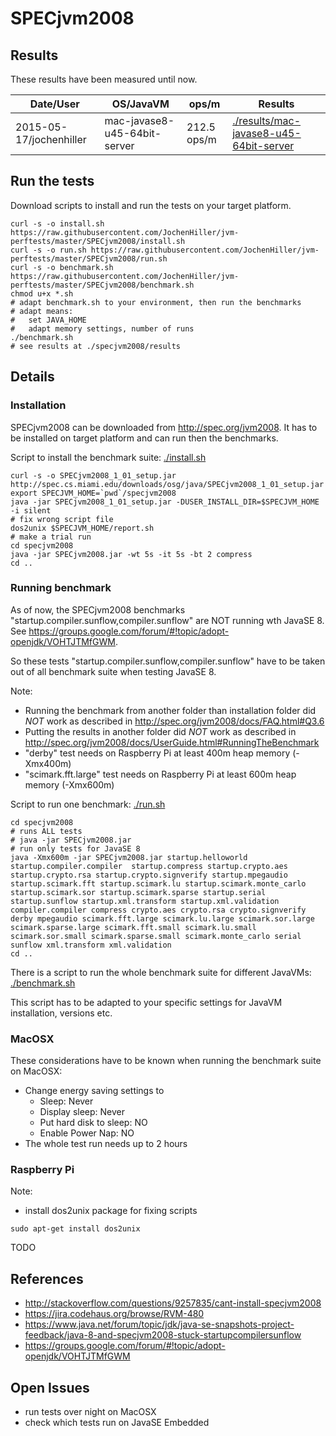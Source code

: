 # SPECjvm2008

## Results

These results have been measured until now.

| Date/User | OS/JavaVM | ops/m | Results |
| --------- | --------- | ----- | ------- |
| 2015-05-17/jochenhiller | mac-javase8-u45-64bit-server | 212.5 ops/m | [./results/mac-javase8-u45-64bit-server](./results/mac-javase8-u45-64bit-server) |

## Run the tests

Download scripts to install and run the tests on your target platform.

```
curl -s -o install.sh https://raw.githubusercontent.com/JochenHiller/jvm-perftests/master/SPECjvm2008/install.sh
curl -s -o run.sh https://raw.githubusercontent.com/JochenHiller/jvm-perftests/master/SPECjvm2008/run.sh
curl -s -o benchmark.sh https://raw.githubusercontent.com/JochenHiller/jvm-perftests/master/SPECjvm2008/benchmark.sh
chmod u+x *.sh
# adapt benchmark.sh to your environment, then run the benchmarks
# adapt means:
#   set JAVA_HOME
#   adapt memory settings, number of runs
./benchmark.sh
# see results at ./specjvm2008/results
```

## Details 

### Installation

SPECjvm2008 can be downloaded from http://spec.org/jvm2008. It has to be installed on target platform and can run then the benchmarks.

Script to install the benchmark suite: [./install.sh](./install.sh)
```
curl -s -o SPECjvm2008_1_01_setup.jar http://spec.cs.miami.edu/downloads/osg/java/SPECjvm2008_1_01_setup.jar
export SPECJVM_HOME=`pwd`/specjvm2008
java -jar SPECjvm2008_1_01_setup.jar -DUSER_INSTALL_DIR=$SPECJVM_HOME -i silent
# fix wrong script file
dos2unix $SPECJVM_HOME/report.sh
# make a trial run
cd specjvm2008
java -jar SPECjvm2008.jar -wt 5s -it 5s -bt 2 compress
cd ..
```

### Running benchmark

As of now, the SPECjvm2008 benchmarks "startup.compiler.sunflow,compiler.sunflow" are NOT running wth JavaSE 8. See https://groups.google.com/forum/#!topic/adopt-openjdk/VOHTJTMfGWM.

So these tests "startup.compiler.sunflow,compiler.sunflow" have to be taken out of all benchmark suite when testing JavaSE 8.

Note:
* Running the benchmark from another folder than installation folder did *NOT* work as described in http://spec.org/jvm2008/docs/FAQ.html#Q3.6
* Putting the results in another folder did *NOT* work as described in http://spec.org/jvm2008/docs/UserGuide.html#RunningTheBenchmark
* "derby" test needs on Raspberry Pi at least 400m heap memory (-Xmx400m)
* "scimark.fft.large" test needs on Raspberry Pi at least 600m heap memory (-Xmx600m)

Script to run one benchmark: [./run.sh](./run.sh)
```
cd specjvm2008
# runs ALL tests
# java -jar SPECjvm2008.jar
# run only tests for JavaSE 8
java -Xmx600m -jar SPECjvm2008.jar startup.helloworld startup.compiler.compiler  startup.compress startup.crypto.aes startup.crypto.rsa startup.crypto.signverify startup.mpegaudio startup.scimark.fft startup.scimark.lu startup.scimark.monte_carlo startup.scimark.sor startup.scimark.sparse startup.serial startup.sunflow startup.xml.transform startup.xml.validation compiler.compiler compress crypto.aes crypto.rsa crypto.signverify derby mpegaudio scimark.fft.large scimark.lu.large scimark.sor.large scimark.sparse.large scimark.fft.small scimark.lu.small scimark.sor.small scimark.sparse.small scimark.monte_carlo serial sunflow xml.transform xml.validation
cd ..
```

There is a script to run the whole benchmark suite for different JavaVMs: [./benchmark.sh](./benchmark.sh)

This script has to be adapted to your specific settings for JavaVM installation, versions etc.

### MacOSX

These considerations have to be known when running the benchmark suite on MacOSX:
* Change energy saving settings to
  * Sleep: Never
  * Display sleep: Never
  * Put hard disk to sleep: NO
  * Enable Power Nap: NO
* The whole test run needs up to 2 hours

### Raspberry Pi

Note:
* install dos2unix package for fixing scripts

```
sudo apt-get install dos2unix
```

TODO

## References

* http://stackoverflow.com/questions/9257835/cant-install-specjvm2008
* https://jira.codehaus.org/browse/RVM-480
* https://www.java.net/forum/topic/jdk/java-se-snapshots-project-feedback/java-8-and-specjvm2008-stuck-startupcompilersunflow
* https://groups.google.com/forum/#!topic/adopt-openjdk/VOHTJTMfGWM

## Open Issues

* run tests over night on MacOSX
* check which tests run on JavaSE Embedded
